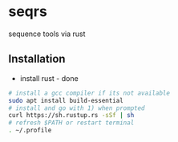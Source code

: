 # seqrs
sequence tools via rust

## Installation
* install rust - done

```bash
# install a gcc compiler if its not available
sudo apt install build-essential
# install and go with 1) when prompted
curl https://sh.rustup.rs -sSf | sh
# refresh $PATH or restart terminal
. ~/.profile
```     